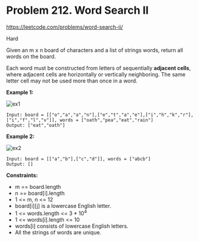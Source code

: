 # Problem 212. Word Search II
<https://leetcode.com/problems/word-search-ii/>

Hard

Given an m x n board of characters and a list of strings words, return all words on the board.

Each word must be constructed from letters of sequentially **adjacent cells**, where adjacent cells are horizontally or vertically neighboring. The same letter cell may not be used more than once in a word.

**Example 1:**

![ex1](https://assets.leetcode.com/uploads/2020/11/07/search1.jpg)

    Input: board = [["o","a","a","n"],["e","t","a","e"],["i","h","k","r"],["i","f","l","v"]], words = ["oath","pea","eat","rain"]
    Output: ["eat","oath"]

**Example 2:**

![ex2](https://assets.leetcode.com/uploads/2020/11/07/search2.jpg)

    Input: board = [["a","b"],["c","d"]], words = ["abcb"]
    Output: []

**Constraints:**

* m == board.length
* n == board[i].length
* 1 <= m, n <= 12
* board[i][j] is a lowercase English letter.
* 1 <= words.length <= 3 * 10<sup>4</sup>
* 1 <= words[i].length <= 10
* words[i] consists of lowercase English letters.
* All the strings of words are unique.
